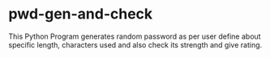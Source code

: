 # pwd-gen-and-check
This Python Program generates random password as per user define about specific length, characters used and also check its strength and give rating.
